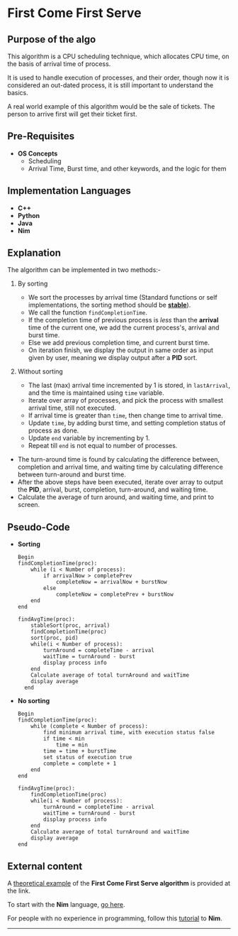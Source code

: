 # First Come First Serve

## Purpose of the algo

This algorithm is a CPU scheduling technique, which allocates CPU time, on the basis of arrival time of process.

It is used to handle execution of processes, and their order, though now it is considered an out-dated process, it is still important to understand the basics.

A real world example of this algorithm would be the sale of tickets. The person to arrive first will get their ticket first.

## Pre-Requisites

- **OS Concepts**
  - Scheduling
  - Arrival Time, Burst time, and other keywords, and the logic for them

## Implementation Languages

- **C++**
- **Python**
- **Java**
- **Nim**

## Explanation

The algorithm can be implemented in two methods:-

1. By sorting
   
   - We sort the processes by arrival time (Standard functions or self implementations, the sorting method should be [**stable**](https://www.geeksforgeeks.org/stability-in-sorting-algorithms/ "Stability in Sorting Algos")).
   - We call the function `findCompletionTime`.
   - If the completion time of previous process is *less* than the **arrival** time of the current one, we add the current process's, arrival and burst time.
   - Else we add previous completion time, and current burst time.
   - On iteration finish, we display the output in same order as input given by user, meaning we display output after a **PID** sort.

2. Without sorting
   
   - The last (max) arrival time incremented by 1 is stored, in `lastArrival`, and the time is maintained using `time` variable.
   - Iterate over array of processes, and pick the process with smallest arrival time, still not executed.
   - If arrival time is greater than `time`, then change time to arrival time.
   - Update `time`, by adding burst time, and setting completion status of process as done.
   - Update `end` variable by incrementing by 1.
   - Repeat till `end` is not equal to number of processes.
- The turn-around time is found by calculating the difference between, completion and arrival time, and waiting time by calculating difference between turn-around and burst time.
- After the above steps have been executed, iterate over array to output the **PID**, arrival, burst, completion, turn-around, and waiting time.
- Calculate the average of turn around, and waiting time, and print to screen.

## Pseudo-Code

- **Sorting**
  
  ```
  Begin
  findCompletionTime(proc):
      while (i < Number of process):
          if arrivalNow > completePrev
              completeNow = arrivalNow + burstNow
          else
              completeNow = completePrev + burstNow
      end
  end
  
  findAvgTime(proc):
      stableSort(proc, arrival)
      findCompletionTime(proc)
      sort(proc, pid)
      while(i < Number of process):
          turnAround = completeTime - arrival
          waitTime = turnAround - burst
          display process info
      end
      Calculate average of total turnAround and waitTime
      display average
    end
  ```

- **No sorting**
  
  ```
  Begin
  findCompletionTime(proc):
      while (complete < Number of process):
          find minimum arrival time, with execution status false
          if time < min
              time = min
          time = time + burstTime
          set status of execution true
          complete = complete + 1
      end
  end
  
  findAvgTime(proc):
      findCompletionTime(proc)
      while(i < Number of process):
          turnAround = completeTime - arrival
          waitTime = turnAround - burst
          display process info
      end
      Calculate average of total turnAround and waitTime
      display average
  end
  ```

## External content

A [theoretical example](https://www.guru99.com/fcfs-scheduling.html "FCFS Solved Example") of the **First Come First Serve algorithm** is provided at the link.

To start with the **Nim** language, [go here](https://nim-lang.org/docs/tut1.html "Nim official tutorial").

For people with no experience in programming, follow this [tutorial](https://narimiran.github.io/nim-basics/ "Nim Basics Tutorial") to **Nim**.

***